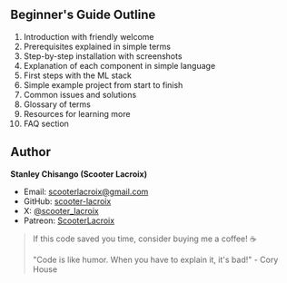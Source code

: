 ## Beginner's Guide Outline

1. Introduction with friendly welcome
2. Prerequisites explained in simple terms
3. Step-by-step installation with screenshots
4. Explanation of each component in simple language
5. First steps with the ML stack
6. Simple example project from start to finish
7. Common issues and solutions
8. Glossary of terms
9. Resources for learning more
10. FAQ section


## Author

**Stanley Chisango (Scooter Lacroix)**

- Email: scooterlacroix@gmail.com
- GitHub: [scooter-lacroix](https://github.com/scooter-lacroix)
- X: [@scooter_lacroix](https://x.com/scooter_lacroix)
- Patreon: [ScooterLacroix](https://patreon.com/ScooterLacroix)

> If this code saved you time, consider buying me a coffee! ☕
> 
> "Code is like humor. When you have to explain it, it's bad!" - Cory House

